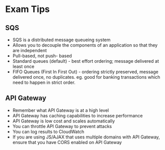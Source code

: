 # Exam Tips

## SQS

- SQS is a distributed message queueing system
- Allows you to decouple the components of an application so that they are independent
- Pull-based, not push- based
- Standard queues (default) - best effort ordering; message delivered at least once
- FIFO Queues (First In First Out) - ordering strictly preserved, message delivered once, no duplicates. eg. good for banking transactions which need to happen in strict order.

## API Gateway

- Remember what API Gateway is at a high level
- API Gateway has caching capabilities to increase performance
- API Gateway is low cost and scales automatically
- You can throttle API Gateway to prevent attacks 
- You can log results to CloudWatch
- If you are using JS/AJAX that uses multiple domains with API Gateway, ensure that you have CORS enabled on API Gateway